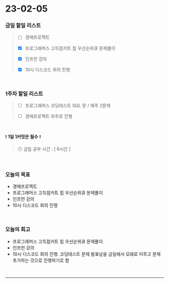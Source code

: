 # 23-02-05
### 금일 할일 리스트
> - [ ]  경매프로젝트
>
> - [x]  프로그래머스 고득점키트 힙 우선순위큐 문제풀이
>
> - [x]  인프런 강의
>
> - [x]  10시 디스코드 회의 진행


<br/>

### 1주차 할일 리스트  

> - [ ]  프로그래머스 코딩테스트 SQL 문 / 매주 2문제  
>
> - [ ]  경매프로젝트 위주로 진행

<br/>

❗ **1일 1커밋은 필수** ❗
> 🕒 금일 공부 시간 : [ 6시간 ]
  
<br/>

### 오늘의 목표
- 경매프로젝트
- 프로그래머스 고득점키트 힙 우선순위큐 문제풀이
- 인프런 강의
- 10시 디스코드 회의 진행

<br>

### 오늘의 회고
- 프로그래머스 고득점키트 힙 우선순위큐 문제풀이
- 인프런 강의
- 10시 디스코드 회의 진행. 코딩테스트 문제 발표날을 금일에서 모래로 미루고 문제 추가하는 것으로 진행하기로 함

<br/>

------------  